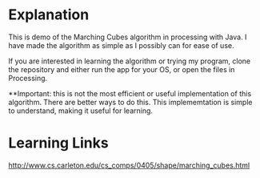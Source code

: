 # Explanation

This is demo of the Marching Cubes algorithm in processing with Java. I have made the algorithm as simple as I possibly can for ease of use. 

If you are interested in learning the algorithm or trying my program, clone the repository and either run the app for your OS, or open the files in Processing.

**Important: this is not the most efficient or useful implementation of this algorithm. There are better ways to do this. This implememtation is simple to understand, making it useful for learning.

# Learning Links

<http://www.cs.carleton.edu/cs_comps/0405/shape/marching_cubes.html>
